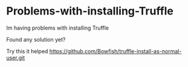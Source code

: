 # Problems-with-installing-Truffle
Im having problems with installing Truffle 


Found any solution yet?

Try this it helped
https://github.com/Bowfish/truffle-install-as-normal-user.git
